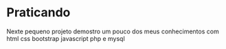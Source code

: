 # Praticando
Nexte pequeno projeto demostro um pouco dos meus conhecimentos com html css bootstrap javascript php e mysql 
